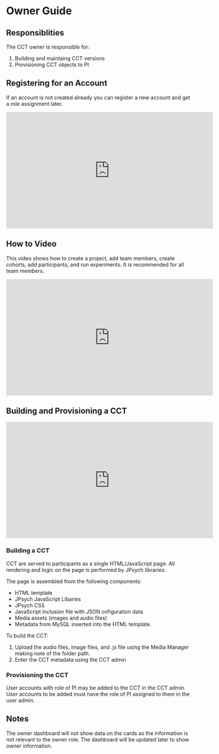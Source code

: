 # Owner Guide

## Responsiblities

The CCT owner is responsible for:

1. Building and maintaing CCT versions
1. Provisioning CCT objects to PI

## Registering for an Account

If an account is not created already you can register a new account and get a role assignment later.

<iframe width="560" height="315" src="https://www.youtube.com/embed/SAWC3Wvj0Ws" frameborder="0" allow="accelerometer; autoplay; encrypted-media; gyroscope; picture-in-picture" allowfullscreen></iframe>

## How to Video
This video shows how to create a project, add team members, create cohorts, add participants, and run experiments. It is recommended for all team members.

<iframe width="560" height="315" src="https://www.youtube.com/embed/UXbA6cvZPAM" frameborder="0" allow="accelerometer; autoplay; encrypted-media; gyroscope; picture-in-picture" allowfullscreen></iframe>

## Building and Provisioning a CCT

<iframe width="560" height="315" src="https://www.youtube.com/embed/3jul-U8V4Yo" frameborder="0" allow="accelerometer; autoplay; encrypted-media; gyroscope; picture-in-picture" allowfullscreen></iframe>

### Building a CCT
CCT are served to participants as a single HTML/JavaScript page. All rendering 
and logic on the page is performed by JPsych libraries.

The page is assembled from the following components:

* HTML template
* JPsych JavaScript Libaries
* JPsych CSS
* JavaScript inclusion file with JSON cnfiguration data
* Media assets (images and audio files)
* Metadata from MySQL inserted into the HTML template.

To build the CCT:

1. Upload the audio files, image files, and .js file using the Media Manager 
making note of the folder path.
1. Enter the CCT metadata using the CCT admin

### Provisioning the CCT

User accounts with role of PI may be added to the CCT in the CCT admin. User 
accounts to be added must have the role of PI assigned to them in the user admin.

## Notes

The owner dashboard will not show data on the cards as the information is not relevant to the 
owner role. The dashboard will be updated later to show owner information.
